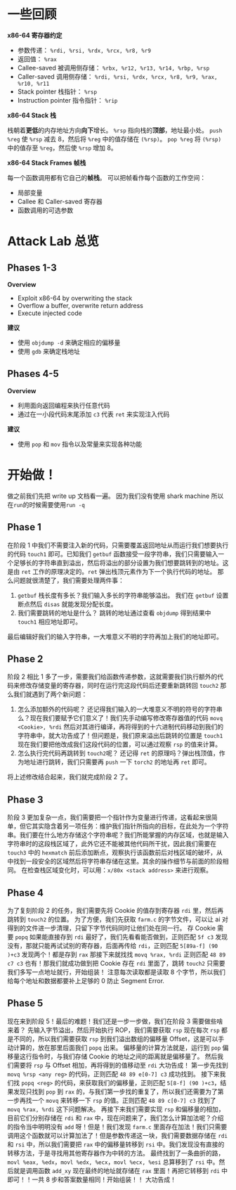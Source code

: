 # 一些回顾

**x86-64 寄存器约定**

- 参数传递： `%rdi, %rsi, %rdx, %rcx, %r8, %r9`
- 返回值： `%rax`
- Callee-saved 被调用侧存储： `%rbx, %r12, %r13, %r14, %rbp, %rsp`
- Caller-saved 调用侧存储： `%rdi, %rsi, %rdx, %rcx, %r8, %r9, %rax, %r10, %r11`
- Stack pointer 栈指针： `%rsp`
- Instruction pointer 指令指针： `%rip`

**x86-64 Stack 栈**

栈朝着**更低**的内存地址方向**向下**增长。
`%rsp` 指向栈的**顶部**，地址最小处。
`push %reg` 使 `%rsp` 减去 8，然后将 `%reg` 中的值存储在 `(%rsp)`。
`pop %reg` 将 `(%rsp)` 中的值存至 `%reg`，然后使 `%rsp` 增加 8。

**x86-64 Stack Frames 帧栈**

每一个函数调用都有它自己的**帧栈**。
可以把帧看作每个函数的工作空间：

- 局部变量
- Callee 和 Caller-saved 寄存器
- 函数调用的可选参数

# Attack Lab 总览

## Phases 1-3

**Overview**

- Exploit x86-64 by overwriting the stack
- Overflow a buffer, overwrite return address
- Execute injected code

**建议**

- 使用 `objdump -d` 来确定相应的偏移量
- 使用 `gdb` 来确定栈地址

## Phases 4-5

**Overview**

- 利用面向返回编程来执行任意代码
- 通过在一小段代码末尾添加 `c3` 代表 `ret` 来实现注入代码

**建议**

- 使用 `pop` 和 `mov` 指令以及常量来实现各种功能

# 开始做！

做之前我们先把 write up 文档看一遍。
因为我们没有使用 shark machine 所以在`run`的时候需要使用`run -q`

## Phase 1

在阶段 1 中我们不需要注入新的代码，只需要覆盖返回地址从而运行我们想要执行的代码 `touch1` 即可。已知我们 `getbuf` 函数接受一段字符串，我们只需要输入一个足够长的字符串直到溢出，然后将溢出的部分设置为我们想要跳转到的地址。这是由 `ret` 工作的原理决定的。`ret` 弹出栈顶元素作为下一个执行代码的地址。
那么问题就很清楚了，我们需要处理两件事：

1. `getbuf` 栈长度有多长？我们输入多长的字符串能够溢出。
   我们在 `getbuf` 设置断点然后 `disas` 就能发现分配长度。
2. 我们需要跳转的地址是什么？
   跳转的地址通过查看 `objdump` 得到结果中 `touch1` 相应地址即可。

最后编辑好我们的输入字符串，一大堆意义不明的字符再加上我们的地址即可。

## Phase 2

阶段 2 相比 1 多了一步，需要我们给函数传递参数，这就需要我们执行额外的代码来修改存储变量的寄存器，同时在运行完这段代码后还要重新跳转回 `touch2` 那么我们就遇到了两个新问题：

1. 怎么添加额外的代码呢？
   还记得我们输入的一大堆意义不明的符号的字符串么？现在我们要赋予它们意义了！我们先手动编写修改寄存器值的代码 `movq <Cookie>, %rdi` 然后对其进行编译，再将得到的十六进制代码移动到我们的字符串中，就大功告成了！但问题是，我们原来溢出后跳转的位置是 `touch1` 现在我们要把他改成我们这段代码的位置，可以通过观察 `rsp` 的值来计算。
2. 怎么执行完代码再跳转到 `touch2`呢？
   还记得 `ret` 的原理吗？弹出栈顶值，作为地址进行跳转，我们只需要再 `push` 一下 `torch2` 的地址再 `ret` 即可。

将上述修改结合起来，我们就完成阶段 2 了。

## Phase 3

阶段 3 更加复杂一点，我们需要把一个指针作为变量进行传递，这看起来很简单，但它其实隐含着另一项任务：维护我们指针所指向的目标，在此处为一个字符串。我们要在什么地方存储这个字符串呢？我们所能掌握的内存区域，也就是输入字符串时的这段栈区域了，此外它还不能被其他代码所干扰，因此我们需要在 `touch3` 中的 `hexmatch` 前后添加断点，观察执行该函数前后对栈区域的破坏，从中找到一段安全的区域然后将字符串存储在这里。其余的操作细节与前面的阶段相同。
在检查栈区域变化时，可以用：`x/80x <stack address>` 来进行观察。

## Phase 4

为了复刻阶段 2 的任务，我们需要先将 Cookie 的值存到寄存器 `rdi` 里，然后再跳转到 `touch2` 的位置。
为了方便，我们先获取 `farm.c` 的字节文件，可以让 ai 对得到的文件进一步清理，只留下字节代码同时让他们处在同一行。
存 Cookie 需要 `popq` 如果能直接存到 `rdi` 最好了，我们先看看能否做到，正则匹配 `5f c3` 发现没有，那就只能再试试别的寄存器，后面再传给 `rdi`，正则匹配 `5[89a-f] (90 )+c3` 发现两个！都是存到 `rax` 那接下来就找找 `movq %rax, %rdi` 正则匹配 `48 89 c7 c3` 也有！那我们就成功做到把 Cookie 存在 `rdi` 里面了，跳转 `touch2` 只需要我们多写一点地址就行，开始组装！
注意每次读取都是读取 8 个字节，所以我们给每个地址和数据都要补上足够的 0 防止 Segment Error.

## Phase 5

现在来到阶段 5！最后的难题！我们还是一步一步做，我们在阶段 3 需要做些啥来着？
先输入字节溢出，然后开始执行 ROP，我们需要获取 `rsp` 现在每次 `rsp` 都是不同的，所以我们需要获取 `rsp` 到我们溢出数组的偏移量 Offset，这是可以手动计算的，放在那里后面我们 `popq` 出来。
偏移量的计算方法就是，运行到 `pop` 偏移量这行指令时，与我们存储 Cookie 的地址之间的距离就是偏移量了。
然后我们需要将 `rsp` 与 Offset 相加，再将得到的值移动至 `rdi` 大功告成！
第一步先找到 `movq %rsp <any reg>` 的代码，正则匹配 `48 89 e[0-7] c3` 成功找到。
接下来我们找 `popq <reg>` 的代码，来获取我们的偏移量，正则匹配 `5[8-f] (90 )+c3`，结果发现只找到 `pop` 到 `rax` 的，与我们第一步找的重复了，所以我们还需要为了第一步再找一个 `movq` 来转移一下 `rsp` 的值。正则匹配 `48 89 c[0-7] c3` 找到了 `movq %rax, %rdi` 这下问题解决。
再接下来我们需要实现 `rsp` 和偏移量的相加，目前它们分别存储在 `rdi` 和 `rax` 中，现在问题来了，我们怎么计算加法呢？介绍的指令当中明明没有 `add` 呀！但是！我们发现 `farm.c` 里面存在加法！我们只需要调用这个函数就可以计算加法了！但是参数传递这一块，我们需要数据存储在 `rdi` 和 `rsi` 中，所以我们需要把 `rax` 中的偏移量转移到 `rsi` 中。我们发现没有直接的转移方法，于是寻找用其他寄存器作为中转的方法。
最终找到了一条曲折的路，`movl %eax, %edx`，`movl %edx, %ecx`，`movl %ecx, %esi` 总算移到了 `rsi` 中。然后就是调用函数 `add_xy` 现在最终的地址就存储在 `rax` 里面！再把它转移到 `rdi` 中即可！！一共 8 步和答案数量相同！开始组装！！
大功告成！

